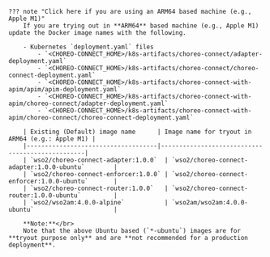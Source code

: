 
    ??? note "Click here if you are using an ARM64 based machine (e.g., Apple M1)"
        If you are trying out in **ARM64** based machine (e.g., Apple M1) update the Docker image names with the following.
    
        - Kubernetes `deployment.yaml` files
            - `<CHOREO-CONNECT_HOME>/k8s-artifacts/choreo-connect/adapter-deployment.yaml`
            - `<CHOREO-CONNECT_HOME>/k8s-artifacts/choreo-connect/choreo-connect-deployment.yaml`
            - `<CHOREO-CONNECT_HOME>/k8s-artifacts/choreo-connect-with-apim/apim/apim-deployment.yaml`
            - `<CHOREO-CONNECT_HOME>/k8s-artifacts/choreo-connect-with-apim/choreo-connect/adapter-deployment.yaml`
            - `<CHOREO-CONNECT_HOME>/k8s-artifacts/choreo-connect-with-apim/choreo-connect/choreo-connect-deployment.yaml`
        
        | Existing (Default) image name      | Image name for tryout in ARM64 (e.g.: Apple M1) |
        |------------------------------------|-------------------------------------------------|
        | `wso2/choreo-connect-adapter:1.0.0`  | `wso2/choreo-connect-adapter:1.0.0-ubuntu`        |
        | `wso2/choreo-connect-enforcer:1.0.0` | `wso2/choreo-connect-enforcer:1.0.0-ubuntu`       |
        | `wso2/choreo-connect-router:1.0.0`   | `wso2/choreo-connect-router:1.0.0-ubuntu`         |
        | `wso2/wso2am:4.0.0-alpine`           | `wso2am/wso2am:4.0.0-ubuntu`                      |
    
        **Note:**</br>
        Note that the above Ubuntu based (`*-ubuntu`) images are for **tryout purpose only** and are **not recommended for a production deployment**.
